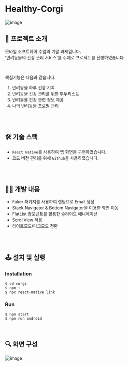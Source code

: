 # Healthy-Corgi
![image](https://user-images.githubusercontent.com/78673570/181474589-97e743ed-c627-4eb2-b88e-445c64383251.png)

## 🐶 프로젝트 소개
모바일 소프트웨어 수업의 기말 과제입니다. <br>
'반려동물의 건강 관리 서비스'를 주제로 프로젝트를 진행하였습니다.

<br>

핵심기능은 다음과 같습니다.
1. 반려동물 하루 건강 기록
2. 반려동물 건강 관리를 위한 투두리스트
3. 반려동물 건강 관련 정보 제공
4. 나의 반려동물 프로필 관리

<br><br>

## 🛠 기술 스택
- `React Native`를 사용하여 앱 화면을 구현하였습니다.
- 코드 버전 관리를 위해 `Github`을 사용하였습니다.

<br><br>

## 👩‍💻 개발 내용
- Faker 패키지를 사용하여 랜덤으로 Email 생성
- Stack Navigator & Bottom Navigator을 이용한 화면 이동
- FlatList 컴포넌트를 활용한 슬라이드 애니메이션
- ScrollView 적용
- 라이트모드/다크모드 전환

<br><br>

## 🕹 설치 및 실행
### Installation

  ```
  $ cd corgi
  $ npm i
  $ npx react-native link
  ```
  
### Run

  ```
  $ npm start
  $ npm run android
  ```
<br>

## 🔍 화면 구성
![image](https://user-images.githubusercontent.com/78673570/181475761-4de23a2b-4b3f-4db0-8768-04fd06d29dcd.png)

